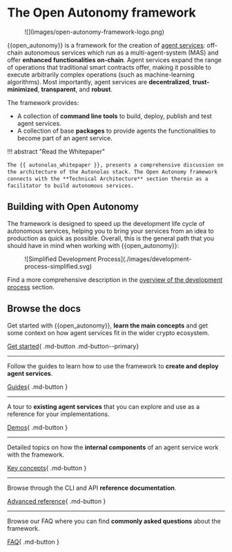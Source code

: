 # The Open Autonomy framework

<figure markdown>
![](images/open-autonomy-framework-logo.png)
</figure>

{{open_autonomy}} is a framework for the creation of [agent services](./get_started/what_is_an_agent_service.md): off-chain
autonomous services which run as a multi-agent-system (MAS) and offer **enhanced functionalities
on-chain**. Agent services expand the range of operations that traditional
smart contracts offer, making it possible to execute arbitrarily complex operations
(such as machine-learning algorithms). Most importantly, agent services are
**decentralized**, **trust-minimized**, **transparent**, and **robust**.

The framework provides:

* A collection of **command line tools** to build, deploy, publish and test agent services.
* A collection of base **packages** to provide agents the functionalities to become part of an agent service.

!!! abstract "Read the Whitepaper"

    The {{ autonolas_whitepaper }}, presents a comprehensive discussion on the architecture of the Autonolas stack. The Open Autonomy framework connects with the **Technical Architecture** section therein as a facilitator to build autonomous services.

## Building with Open Autonomy

The framework is designed to speed up the development life cycle of autonomous services, helping you to bring your services from an idea to production as quick as possible. Overall, this is the general path that you should have in mind when working with {{open_autonomy}}:

<figure markdown>
![Simplified Development Process](./images/development-process-simplified.svg)
</figure>

Find a more comprehensive description in the [overview of the development process](guides/overview_of_the_development_process.md) section.

## Browse the docs

Get started with {{open_autonomy}}, **learn the main concepts** and get some context on how agent services fit in the wider crypto ecosystem.

[Get started](./get_started/what_is_an_agent_service.md){ .md-button .md-button--primary}

------

Follow the guides to learn how to use the framework to **create and deploy agent services**.

[Guides](./guides/index.md){ .md-button }

------

A tour to **existing agent services** that you can explore and use as a reference
for your implementations.

[Demos](./demos/index.md){ .md-button }

------

Detailed topics on how the **internal components** of an agent service work with the
framework.

[Key concepts](./key_concepts/index.md){ .md-button }

------

Browse through the CLI and API **reference documentation**.

[Advanced reference](./advanced_reference/index.md){ .md-button }

------

Browse our FAQ where you can find **commonly asked questions** about the framework.

[FAQ](./questions-and-answers.md){ .md-button }
